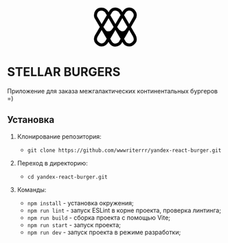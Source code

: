 <p align="center"><img src="./public/wm.svg" alt="wm" width="100"/></p>

# STELLAR BURGERS

Приложение для заказа межгалактических континентальных бургеров =)

## Установка

1. Клонирование репозитория:

   - ```git clone https://github.com/wwwriterrr/yandex-react-burger.git```

2. Переход в директорию:

   - ```cd yandex-react-burger.git```

3. Команды:
   - ```npm install``` - установка окружения;
   - ```npm run lint``` - запуск ESLint в корне проекта, проверка линтинга;
   - ```npm run build``` - сборка проекта с помощью Vite;
   - ```npm run start``` - запуск проекта;
   - ```npm run dev``` - запуск проекта в режиме разработки;

